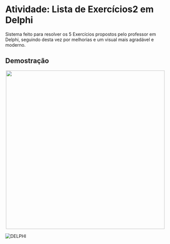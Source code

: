 # Atividade: Lista de Exercícios2 em Delphi


Sistema feito para resolver os 5 Exercícios propostos pelo professor em Delphi, seguindo desta vez por melhorias e um visual mais agradável e moderno.


## Demostração

<p align='center'>
  <img src="https://user-images.githubusercontent.com/99850507/195744621-c5435f08-7440-44d8-b6a5-b7140f924dc6.png" width=500px>
</p>

 
![DELPHI](https://img.shields.io/badge/Delphi-B22222?style=for-the-badge&logo=delphi&logoColor=white)
